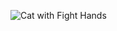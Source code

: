 ![Cat with Fight Hands](https://www.reddit.com/r/thanksihateit/comments/cfsstb/thanks_i_hate_cats_with_arms/?utm_source=share&utm_medium=web2x&context=3)
